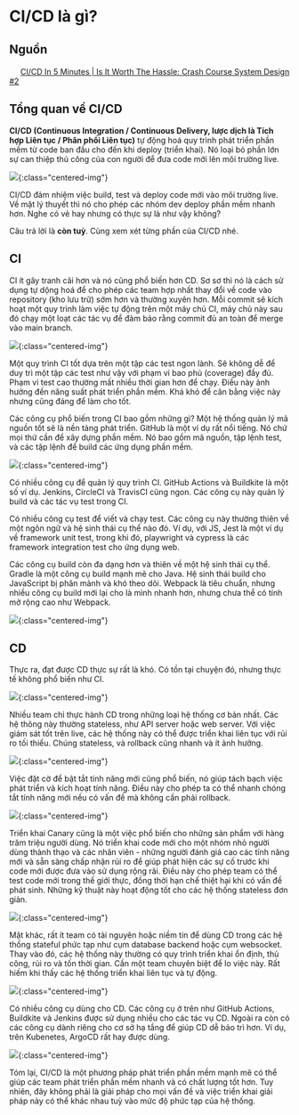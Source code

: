 # CI/CD là gì?

## Nguồn

<img src="../../assets/images/bytebytego.png" width="16" height="16"/> [CI/CD In 5 Minutes | Is It Worth The Hassle: Crash Course System Design #2](https://www.youtube.com/watch?v=42UP1fxi2SY)

## Tổng quan về CI/CD

**CI/CD (Continuous Integration / Continuous Delivery, lược dịch là Tích hợp Liên tục / Phân phối Liên tục)** tự động hoá quy trình phát triển phần mềm từ code ban đầu cho đến khi deploy (triển khai). Nó loại bỏ phần lớn sự can thiệp thủ công của con người để đưa code mới lên môi trường live.

![](../assets/ByteByteGo/ci-cd/figure1.png){:class="centered-img"}

CI/CD đảm nhiệm việc build, test và deploy code mới vào môi trường live. Về mặt lý thuyết thì nó cho phép các nhóm dev deploy phần mềm nhanh hơn. Nghe có vẻ hay nhưng có thực sự là như vậy không?

Câu trả lời là **còn tuỳ**. Cùng xem xét từng phần của CI/CD nhé.

## CI

CI ít gây tranh cãi hơn và nó cũng phổ biến hơn CD. Sơ sơ thì nó là cách sử dụng tự dộng hoá để cho phép các team hợp nhất thay đổi về code vào repository (kho lưu trữ) sớm hơn và thường xuyên hơn. Mỗi commit sẽ kích hoạt một quy trình làm việc tự động trên một máy chủ CI, máy chủ này sau đó chạy một loạt các tác vụ để đảm bảo rằng commit đủ an toàn để merge vào main branch.

![](../assets/ByteByteGo/ci-cd/figure2.png){:class="centered-img"}

Một quy trình CI tốt dựa trên một tập các test ngon lành. Sẽ không dễ để duy trì một tập các test như vậy với phạm vi bao phủ (coverage) đầy đủ. Phạm vi test cao thường mất nhiều thời gian hơn để chạy. Điều này ảnh hưởng đến năng suất phát triển phần mềm. Khá khó để cân bằng việc này nhưng cũng đáng để làm cho tốt.

Các công cụ phổ biến trong CI bao gồm những gì? Một hệ thống quản lý mã nguồn tốt sẽ là nền tảng phát triển. GitHub là một ví dụ rất nổi tiếng. Nó chứ mọi thứ cần để xây dựng phần mềm. Nó bao gồm mã nguồn, tập lệnh test, và các tập lệnh để build các ứng dụng phần mềm.

![](../assets/ByteByteGo/ci-cd/figure3.png){:class="centered-img"}

Có nhiều công cụ để quản lý quy trình CI. GitHub Actions và Buildkite là một số ví dụ. Jenkins, CircleCI và TravisCI cũng ngon. Các công cụ này quản lý build và các tác vụ test trong CI. 

Có nhiều công cụ test để viết và chạy test. Các công cụ này thường thiên về một ngôn ngữ và hệ sinh thái cụ thể nào đó. Ví dụ, với JS, Jest là một ví dụ về framework unit test, trong khi đó, playwright và cypress là các framework integration test cho ứng dụng web. 

Các công cụ build còn đa dạng hơn và thiên về một hệ sinh thái cụ thể. Gradle là một công cụ build mạnh mẽ cho Java. Hệ sinh thái build cho JavaScript bị phân mảnh và khó theo dõi. Webpack là tiêu chuẩn, nhưng nhiều công cụ build mới lại cho là mình nhanh hơn, nhưng chưa thể có tính mở rộng cao như Webpack.

![](../assets/ByteByteGo/ci-cd/figure4.png){:class="centered-img"}

## CD

Thực ra, đạt được CD thực sự rất là khó. Có tồn tại chuyện đó, nhưng thực tế không phổ biến như CI.

![](../assets/ByteByteGo/ci-cd/figure5.png){:class="centered-img"}

Nhiều team chỉ thực hành CD trong những loại hệ thống cơ bản nhất. Các hệ thông này thường stateless, như API server hoặc web server. Với việc giám sát tốt trên live, các hệ thống này có thể được triển khai liên tục với rủi ro tối thiểu. Chúng stateless, và rollback cũng nhanh và ít ảnh hưởng.

![](../assets/ByteByteGo/ci-cd/figure6.png){:class="centered-img"}

Việc đặt cờ để bật tắt tính năng mới cũng phổ biến, nó giúp tách bạch việc phát triển và kích hoạt tính năng. Điều này cho phép ta có thể nhanh chóng tắt tính năng mới nếu có vấn đề mà không cần phải rollback. 

![](../assets/ByteByteGo/ci-cd/figure7.png){:class="centered-img"}

Triển khai Canary cũng là một việc phổ biến cho những sản phẩm với hàng trăm triệu người dùng. Nó triển khai code mới cho một nhóm nhỏ người dùng thành thạo và các nhân viên - những người đánh giá cao các tính năng mới và sẵn sàng chấp nhận rủi ro để giúp phát hiện các sự cố trước khi code mới được đưa vào sử dụng rộng rãi. Điều này cho phép team có thể test code mới trong thế giới thực, đồng thời hạn chế thiệt hại khi có vấn đề phát sinh. Những kỹ thuật này hoạt động tốt cho các hệ thống stateless đơn giản.

![](../assets/ByteByteGo/ci-cd/figure8.png){:class="centered-img"}

Mặt khác, rất ít team có tài nguyên hoặc niềm tin để dùng CD trong các hệ thống stateful phức tạp như cụm database backend hoặc cụm websocket. Thay vào đó, các hệ thống này thường có quy trình triển khai ổn định, thủ công, rủi ro và tốn thời gian. Cần một team chuyên biệt để lo việc này. Rất hiếm khi thấy các hệ thống triển khai liên tục và tự động.

![](../assets/ByteByteGo/ci-cd/figure9.png){:class="centered-img"}

Có nhiều công cụ dùng cho CD. Các công cụ ở trên như GitHub Actions, Buildkite và Jenkins được sử dụng nhiều cho các tác vụ CD. Ngoài ra còn có các công cụ dành riêng cho cơ sở hạ tầng để giúp CD dễ bảo trì hơn. Ví dụ, trên Kubenetes, ArgoCD rất hay được dùng.

![](../assets/ByteByteGo/ci-cd/figure10.png){:class="centered-img"}

Tóm lại, CI/CD là một phương pháp phát triển phần mềm mạnh mẽ có thể giúp các team phát triển phần mềm nhanh và có chất lượng tốt hơn. Tuy nhiên, đây không phải là giải pháp cho mọi vấn đề và việc triển khai giải pháp này có thể khác nhau tuỳ vào mức độ phức tạp của hệ thống.
